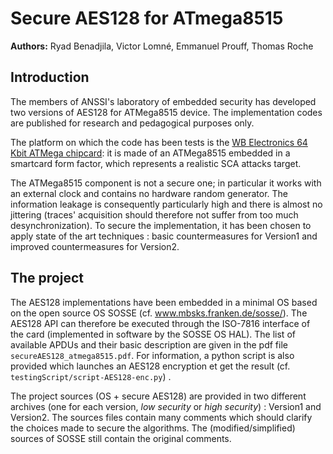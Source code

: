 # Secure AES128 for ATmega8515



**Authors:** Ryad Benadjila, Victor Lomné, Emmanuel Prouff, Thomas Roche

## Introduction

The members of ANSSI's laboratory of embedded security has developed two versions of AES128 for ATMega8515 device.
The implementation codes are published for research and pedagogical purposes only.

The platform on which the code has been tests is the 
[WB Electronics 64 Kbit ATMega chipcard](http://www.infinityusb.com/default.asp?show=store&ProductGrp=8):
it is made of an ATMega8515 embedded in a smartcard form factor, which represents a realistic SCA attacks
target.

The ATMega8515 component is not a secure one; in particular it works with an external clock and
contains no hardware random generator. The information leakage is consequently particularly high and there
is almost no jittering (traces' acquisition should therefore not suffer from too much desynchronization). To
secure the implementation, it has been chosen to apply state of the art techniques : basic countermeasures
for Version1 and improved countermeasures for Version2.

## The project

The AES128 implementations have been embedded in a minimal OS based on the open source OS SOSSE
(cf. www.mbsks.franken.de/sosse/). The AES128 API can therefore be executed through the ISO-7816 interface of the card
(implemented in software by the SOSSE OS HAL). The list of available APDUs and their basic description are given in 
the pdf file ``secureAES128_atmega8515.pdf``. For information, a python script is also provided which launches 
an AES128 encryption et get the result (cf. ``testingScript/script-AES128-enc.py``) .

The project sources (OS + secure AES128) are provided in two different archives (one for each version,
*low security* or *high security*) : Version1 and Version2. The sources files contain many comments which should clarify
the choices made to secure the algorithms. The (modified/simplified) sources
of SOSSE still contain the original comments.
